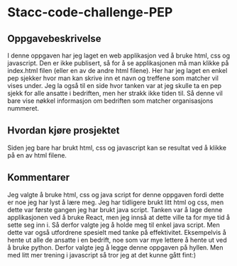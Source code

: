 # Stacc-code-challenge-PEP

## Oppgavebeskrivelse
I denne oppgaven har jeg laget en web applikasjon ved å bruke html, css og javascript. Den er ikke publisert, så for å se applikasjonen må man klikke på index.html filen (eller en av de andre html filene). Her har jeg laget en enkel pep sjekker hvor man kan skrive inn et navn og treffene som matcher vil vises under. Jeg la også til en side hvor tanken var at jeg skulle ta en pep sjekk for alle ansatte i bedriften, men her strakk ikke tiden til. Så denne vil bare vise nøkkel informasjon om bedriften som matcher organisasjons nummeret.  

## Hvordan kjøre prosjektet
Siden jeg bare har brukt html, css og javascript kan se resultat ved å klikke på en av html filene. 

## Kommentarer
Jeg valgte å bruke html, css og java script for denne oppgaven fordi dette er noe jeg har lyst å lære meg. Jeg har tidligere brukt litt html og css, men dette var første gangen jeg har brukt java script. Tanken var å lage denne applikasjonen ved å bruke React, men jeg innså at dette ville ta for mye tid å sette seg inn i. Så derfor valgte jeg å holde meg til enkel java script. Men dette var også utfordrene spesielt med tanke på effektivitet. Eksempelvis å hente ut alle de ansatte i en bedrift, noe som var mye lettere å hente ut ved å bruke python. Derfor valgte jeg å legge denne oppgaven på hyllen. Men med litt mer trening i javascript så tror jeg at det kunne gått fint:)
